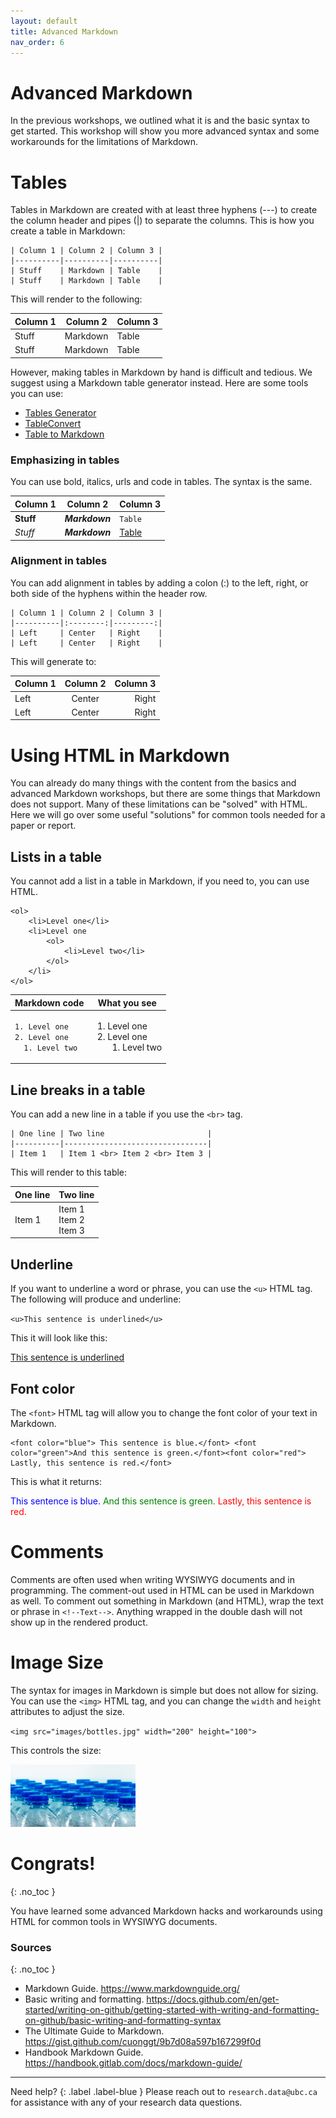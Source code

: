 ```yaml
---
layout: default
title: Advanced Markdown
nav_order: 6
---
```


# Advanced Markdown 

In the previous workshops, we outlined what it is and the basic syntax to get started. This workshop will show you more advanced syntax and some workarounds for the limitations of Markdown.

# Tables 

Tables in Markdown are created with at least three hyphens (---) to create the column header and pipes (|) to separate the columns. This is how you create a table in Markdown:

```
| Column 1 | Column 2 | Column 3 |
|----------|----------|----------|
| Stuff    | Markdown | Table    |
| Stuff    | Markdown | Table    |
```

This will render to the following:

| Column 1 | Column 2 | Column 3 |
|----------|----------|----------|
| Stuff    | Markdown | Table    |
| Stuff    | Markdown | Table    |

However, making tables in Markdown by hand is difficult and tedious. We suggest using a Markdown table generator instead. Here are some tools you can use:

* [Tables Generator](https://www.tablesgenerator.com/markdown_tables)
* [TableConvert](https://tableconvert.com/markdown-generator)
* [Table to Markdown](https://tabletomarkdown.com/generate-markdown-table/)

### Emphasizing in tables 

You can use bold, italics, urls and code in tables. The syntax is the same.

| Column 1  | Column 2       | Column 3 |
|-----------|----------------|----------|
| **Stuff** | **_Markdown_** | `Table`  |
| _Stuff_   | **_Markdown_** | [Table]()|

### Alignment in tables

You can add alignment in tables by adding a colon (:) to the left, right, or both side of the hyphens within the header row.

```
| Column 1 | Column 2 | Column 3 |
|----------|:--------:|---------:|
| Left     | Center   | Right    |
| Left     | Center   | Right    |
```

This will generate to:

| Column 1 | Column 2 | Column 3 |
|----------|:--------:|---------:|
| Left     | Center   | Right    |
| Left     | Center   | Right    |

# Using HTML in Markdown 

You can already do many things with the content from the basics and advanced Markdown workshops, but there are some things that Markdown does not support. Many of these limitations can be "solved" with HTML. Here we will go over some useful "solutions" for common tools needed for a paper or report.

## Lists in a table

You cannot add a list in a table in Markdown, if you need to, you can use HTML.

```
<ol>
    <li>Level one</li>
    <li>Level one
        <ol>
            <li>Level two</li>
        </ol>
    </li>
</ol>

```

| **Markdown code**                                      | **What you see**                                                                |
|--------------------------------------------------------|---------------------------------------------------------------------------------|
| `1. Level one`<br>`2. Level one`<br>`  1. Level two`   | <ol> <li>Level one</li> <li>Level one <ol> <li>Level two</li> </ol> </li> </ol> |

## Line breaks in a table 

You can add a new line in a table if you use the `<br>` tag. 

```
| One line | Two line                       |
|----------|--------------------------------|
| Item 1   | Item 1 <br> Item 2 <br> Item 3 |
```

This will render to this table:

| One line | Two line                       |
|----------|--------------------------------|
| Item 1   | Item 1 <br> Item 2 <br> Item 3 |

## Underline

If you want to underline a word or phrase, you can use the `<u>` HTML tag. The following will produce and underline:

`<u>This sentence is underlined</u>`

This it will look like this:

<u>This sentence is underlined</u>

## Font color

The `<font>` HTML tag will allow you to change the font color of your text in Markdown.

```
<font color="blue"> This sentence is blue.</font> <font color="green">And this sentence is green.</font><font color="red"> Lastly, this sentence is red.</font>
```

This is what it returns:

<font color="blue"> This sentence is blue.</font> <font color="green">And this sentence is green.</font><font color="red"> Lastly, this sentence is red.</font>

# Comments

Comments are often used when writing WYSIWYG documents and in programming. The comment-out used in HTML can be used in Markdown as well. To comment out something in Markdown (and HTML), wrap the text or phrase in `<!--Text-->`. Anything wrapped in the double dash will not show up in the rendered product.

# Image Size

The syntax for images in Markdown is simple but does not allow for sizing. You can use the `<img>` HTML tag, and you can change the `width` and `height` attributes to adjust the size.

`<img src="images/bottles.jpg" width="200" height="100">`

This controls the size: 

<img src="images/bottles.jpg" width="200" height="100">

# Congrats!
{: .no_toc }

You have learned some advanced Markdown hacks and workarounds using HTML for common tools in WYSIWYG documents.

### Sources
{: .no_toc }
- Markdown Guide. <https://www.markdownguide.org/>
- Basic writing and formatting. <https://docs.github.com/en/get-started/writing-on-github/getting-started-with-writing-and-formatting-on-github/basic-writing-and-formatting-syntax>
- The Ultimate Guide to Markdown. <https://gist.github.com/cuonggt/9b7d08a597b167299f0d>
- Handbook Markdown Guide. <https://handbook.gitlab.com/docs/markdown-guide/>
---

Need help?
{: .label .label-blue }
  Please reach out to `research.data@ubc.ca` for assistance with any of your research data questions.
